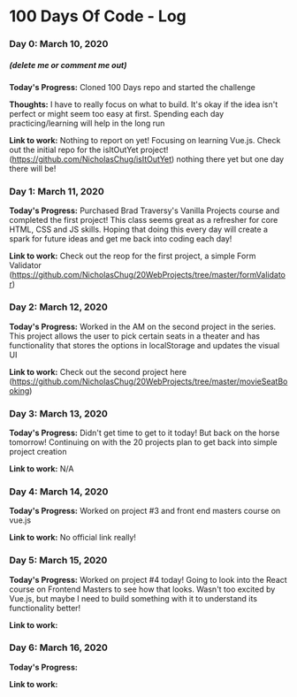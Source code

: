 # 100 Days Of Code - Log

### Day 0: March 10, 2020
##### (delete me or comment me out)

**Today's Progress:** Cloned 100 Days repo and started the challenge

**Thoughts:** I have to really focus on what to build. It's okay if the idea isn't perfect or might seem too easy at first. Spending each day practicing/learning will help in the long run

**Link to work:** Nothing to report on yet! Focusing on learning Vue.js. Check out the initial repo for the isItOutYet project! (https://github.com/NicholasChug/isItOutYet) nothing there yet but one day there will be!

### Day 1: March 11, 2020

**Today's Progress:** Purchased Brad Traversy's Vanilla Projects course and completed the first project! This class seems great as a refresher for core HTML, CSS and JS skills. Hoping that doing this every day will create a spark for future ideas and get me back into coding each day!

**Link to work:** Check out the reop for the first project, a simple Form Validator (https://github.com/NicholasChug/20WebProjects/tree/master/formValidator)

### Day 2: March 12, 2020

**Today's Progress:** Worked in the AM on the second project in the series. This project allows the user to pick certain seats in a theater and has functionality that stores the options in localStorage and updates the visual UI

**Link to work:** Check out the second project here (https://github.com/NicholasChug/20WebProjects/tree/master/movieSeatBooking)

### Day 3: March 13, 2020

**Today's Progress:** Didn't get time to get to it today! But back on the horse tomorrow! Continuing on with the 20 projects plan to get back into simple project creation

**Link to work:** N/A

### Day 4: March 14, 2020

**Today's Progress:** Worked on project #3 and front end masters course on vue.js

**Link to work:** No official link really!

### Day 5: March 15, 2020

**Today's Progress:** Worked on project #4 today! Going to look into the React course on Frontend Masters to see how that looks. Wasn't too excited by Vue.js, but maybe I need to build something with it to understand its functionality better!

**Link to work:** 

### Day 6: March 16, 2020

**Today's Progress:** 

**Link to work:** 